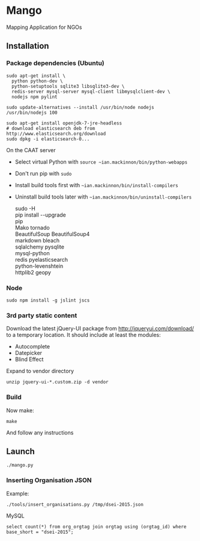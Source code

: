 # Mango

Mapping Application for NGOs


## Installation


### Package dependencies (Ubuntu)

    sudo apt-get install \
      python python-dev \
      python-setuptools sqlite3 libsqlite3-dev \
      redis-server mysql-server mysql-client libmysqlclient-dev \
      nodejs npm pylint
      
    sudo update-alternatives --install /usr/bin/node nodejs /usr/bin/nodejs 100

    sudo apt-get install openjdk-7-jre-headless
    # download elasticsearch deb from http://www.elasticsearch.org/download
    sudo dpkg -i elasticsearch-0...
    
On the CAAT server

-   Select virtual Python with `source ~ian.mackinnon/bin/python-webapps`
-   Don't run pip with `sudo`
-   Install build tools first with `~ian.mackinnon/bin/install-compilers`
-   Uninstall build tools later with `~ian.mackinnon/bin/uninstall-compilers`

    sudo -H \
      pip install --upgrade \
      pip \
      Mako tornado \
      BeautifulSoup BeautifulSoup4 \
      markdown bleach \
      sqlalchemy pysqlite \
      mysql-python \
      redis pyelasticsearch \
      python-levenshtein \
      httplib2 geopy


### Node

    sudo npm install -g jslint jscs


### 3rd party static content

Download the latest jQuery-UI package from <http://jqueryui.com/download/> to a temporary location. It should include at least the modules:

-   Autocomplete
-   Datepicker
-   Blind Effect
    
Expand to vendor directory
    
    unzip jquery-ui-*.custom.zip -d vendor


### Build

Now make:

    make

And follow any instructions


## Launch

    ./mango.py


### Inserting Organisation JSON

Example:

    ./tools/insert_organisations.py /tmp/dsei-2015.json

MySQL

    select count(*) from org_orgtag join orgtag using (orgtag_id) where base_short = "dsei-2015";
    
